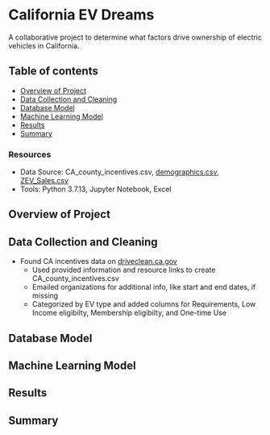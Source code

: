 # California EV Dreams
A collaborative project to determine what factors drive ownership of electric vehicles in California.

## Table of contents
* [Overview of Project](#overview-of-project)
* [Data Collection and Cleaning](#data-collection-and-cleaning)
* [Database Model](#database-model)
* [Machine Learning Model](#machine-learning-model)
* [Results](#results)
* [Summary](#summary)

### Resources
- Data Source: CA_county_incentives.csv, [demographics.csv](https://datadryad.org/stash/dataset/doi:10.25338/B8P313), [ZEV_Sales.csv](https://www.energy.ca.gov/data-reports/energy-almanac/zero-emission-vehicle-and-infrastructure-statistics/new-zev-sales)
- Tools: Python 3.7.13, Jupyter Notebook, Excel

## Overview of Project

## Data Collection and Cleaning
- Found CA incentives data on [driveclean.ca.gov](https://driveclean.ca.gov/search-incentives)
  - Used provided information and resource links to create CA_county_incentives.csv
  - Emailed organizations for additional info, like start and end dates, if missing
  - Categorized by EV type and added columns for Requirements, Low Income eligibilty, Membership eligibilty, and One-time Use

## Database Model

## Machine Learning Model

## Results

## Summary
